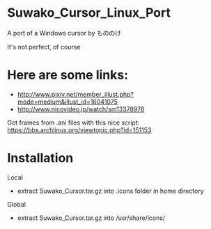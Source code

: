 # Suwako_Cursor_Linux_Port

A port of a Windows cursor by もののけ

It's not perfect, of course

# Here are some links:
- http://www.pixiv.net/member_illust.php?mode=medium&illust_id=16041075
- http://www.nicovideo.jp/watch/sm13378976

Got frames from .ani files with this nice script: https://bbs.archlinux.org/viewtopic.php?id=151153

# Installation

Local
- extract Suwako_Cursor.tar.gz into .icons folder in home directory

Global
- extract Suwako_Cursor.tar.gz into /usr/share/icons/
